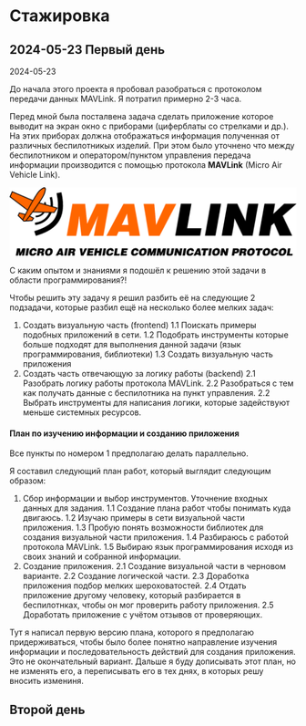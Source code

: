 # Стажировка

## 2024-05-23 Первый день

2024-05-23 

До начала этого проекта я пробовал разобраться с протоколом передачи данных MAVLink. Я потратил примерно 2-3 часа.

Перед мной была посталвена задача сделать приложение которое выводит на экран окно с приборами (циферблаты со стрелками и др.). На этих приборах должна отображаться информация полученная от различных беспилотникых изделий. При этом было уточнено что между беспилотником и оператором/пунктом управления передача информации производится с помощью протокола **MAVLink** (Micro Air Vehicle Link).

<p align="center"><img  src="images/img_MAVLink_logo.png"  width="600" alt="MAVLink logo"/>
</p>

С каким опытом и знаниями я подошёл к решению этой задачи в области программирования?!



Чтобы решить эту задачу я решил разбить её на следующие 2 подзадачи, которые разбил ещё на несколько более мелких задач:
1. Создать визуальную часть (frontend)
1.1 Поискать примеры подобных приложений в сети.
1.2 Подобрать инструменты которые больше подходят для выполнения данной задачи (язык программирования, библиотеки)
1.3 Создать визуальную часть приложения
2. Создать часть отвечающую за логику работы (backend)
2.1 Разобрать логику работы протокола MAVLink.
2.2 Разобраться с тем как получать данные с беспилотника на пункт управления.
2.2 Выбрать инструменты для написания логики, которые задействуют меньше системных ресурсов. 

#### План по изучению информации и созданию приложения 

Все пункты по номером 1 предполагаю делать параллельно.

Я составил следующий план работ, который выглядит следующим образом:
1. Сбор информации и выбор инструментов. Уточнение входных данных для задания.
1.1 Создание плана работ чтобы понимать куда двигаюсь.
1.2 Изучаю примеры в сети визуальной части приложения.
1.3 Пробую понять возможности библиотек для создания визуальной части приложения.
1.4 Разбираюсь с работой протокола MAVLink.
1.5 Выбираю язык программирования исходя из своих знаний и собранной информации.
2. Создание приложения.
2.1 Создание визуальной части в черновом варианте.
2.2 Создание логической части.
2.3 Доработка приложения подбор мелких шероховатостей.
2.4 Отдать приложение другому человеку, который разбирается в беспилотнках, чтобы он мог проверить работу приложения.
2.5 Доработать приложение с учётом отзывов от проверяющих.  

Тут я написал первую версию плана, которого я предполагаю придерживаться, чтобы было более понятно направление изучения информации и последовательность действий для создания приложения. Это не окончательный вариант. Дальше я буду дописывать этот план, но не изменять его, а переписывать его в тех днях, в которых решу вносить измениня.

## Второй день